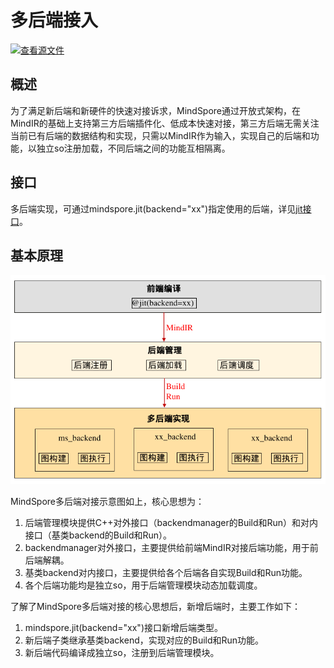 # 多后端接入

[![查看源文件](https://mindspore-website.obs.cn-north-4.myhuaweicloud.com/website-images/br_base/resource/_static/logo_source.svg)](https://gitee.com/mindspore/docs/blob/br_base/docs/mindspore/source_zh_cn/features/runtime/pluggable_backend.md)

## 概述

为了满足新后端和新硬件的快速对接诉求，MindSpore通过开放式架构，在MindIR的基础上支持第三方后端插件化、低成本快速对接，第三方后端无需关注当前已有后端的数据结构和实现，只需以MindIR作为输入，实现自己的后端和功能，以独立so注册加载，不同后端之间的功能互相隔离。

## 接口

多后端实现，可通过mindspore.jit(backend="xx")指定使用的后端，详见[jit接口](https://www.mindspore.cn/docs/zh-CN/br_base/api_python/mindspore/mindspore.jit.html#mindspore.jit)。

## 基本原理

![multi_backend](./images/multi_backend.png)

MindSpore多后端对接示意图如上，核心思想为：

1. 后端管理模块提供C++对外接口（backendmanager的Build和Run）和对内接口（基类backend的Build和Run）。
2. backendmanager对外接口，主要提供给前端MindIR对接后端功能，用于前后端解耦。
3. 基类backend对内接口，主要提供给各个后端各自实现Build和Run功能。
4. 各个后端功能均是独立so，用于后端管理模块动态加载调度。

了解了MindSpore多后端对接的核心思想后，新增后端时，主要工作如下：

1. mindspore.jit(backend="xx")接口新增后端类型。
2. 新后端子类继承基类backend，实现对应的Build和Run功能。
3. 新后端代码编译成独立so，注册到后端管理模块。
